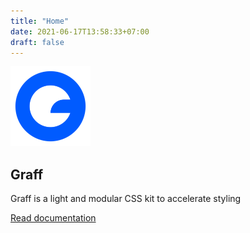 ```yaml
---
title: "Home"
date: 2021-06-17T13:58:33+07:00
draft: false
---
```


<section class="flex align-items-center justify-content-center">
<div class="text-center">
    <img src="images/logo.png" width="128" />
    <h1 class="primary-color">Graff</h1>
    <p>Graff is a light and modular CSS kit to accelerate styling</p>
    <p class="margin-large margin-remove-horizontal"><a href="/documentation" class="button button-primary text-center">Read documentation</a></p>
</div>
</section>
